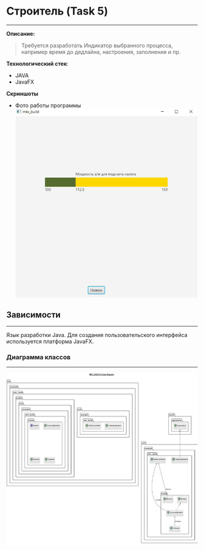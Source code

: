 [1]:images/work.jpg
[2]:images/class.jpg

# Строитель (Task 5)

---
**Описание:**



> Требуется разработать Индикатор выбранного процесса, 
> например время до дедлайна, настроения, заполнения и пр.


**Технологический стек**:
* JAVA
* JavaFX

**Скриншоты**
* Фото работы программы
  ![ФОТО][1]

## Зависимости

---
Язык разработки Java.
Для создания пользовательского интерфейса используется платформа JavaFX.

### Диаграмма классов

---
![ФОТО][2]

